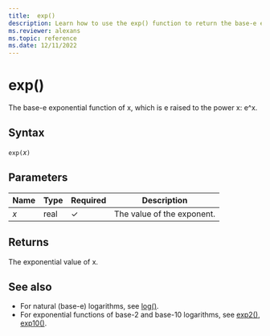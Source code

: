 ```yaml
---
title:  exp()
description: Learn how to use the exp() function to return the base-e exponential value of x.
ms.reviewer: alexans
ms.topic: reference
ms.date: 12/11/2022
---
```

# exp()

The base-e exponential function of x, which is e raised to the power x: e^x.  

## Syntax

`exp(`*x*`)`

## Parameters

| Name | Type | Required | Description |
|--|--|--|--|
| *x* | real | &check;| The value of the exponent. |

## Returns

The exponential value of x.

## See also

* For natural (base-e) logarithms, see [log()](log-function.md).
* For exponential functions of base-2 and base-10 logarithms, see [exp2()](exp2-function.md), [exp10()](exp10-function.md).
